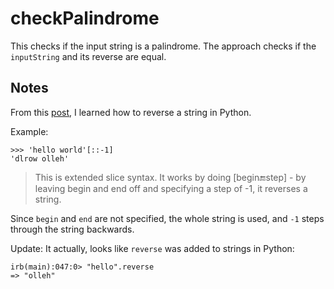 # checkPalindrome

This checks if the input string is a palindrome. The approach checks
if the `inputString` and its reverse are equal.

## Notes

From
this [post](https://stackoverflow.com/questions/931092/ddg#931095), I
learned how to reverse a string in Python.

Example:

```
>>> 'hello world'[::-1]
'dlrow olleh'
```

> This is extended slice syntax. It works by doing [begin:end:step] -
> by leaving begin and end off and specifying a step of -1, it
> reverses a string.

Since `begin` and `end` are not specified, the whole string is used,
and `-1` steps through the string backwards.

Update: It actually, looks like `reverse` was added to strings in
Python:

```
irb(main):047:0> "hello".reverse
=> "olleh"
```
